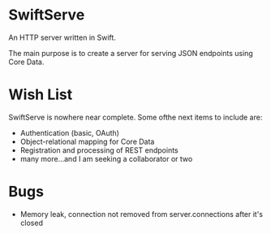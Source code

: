 SwiftServe
==========
An HTTP server written in Swift.

The main purpose is to create a server for serving JSON endpoints using Core Data.

Wish List
=========
SwiftServe is nowhere near complete. Some ofthe next items to include are:
* Authentication (basic, OAuth)
* Object-relational mapping for Core Data
* Registration and processing of REST endpoints
* many more...and I am seeking a collaborator or two

Bugs
====
* Memory leak, connection not removed from server.connections after it's closed


